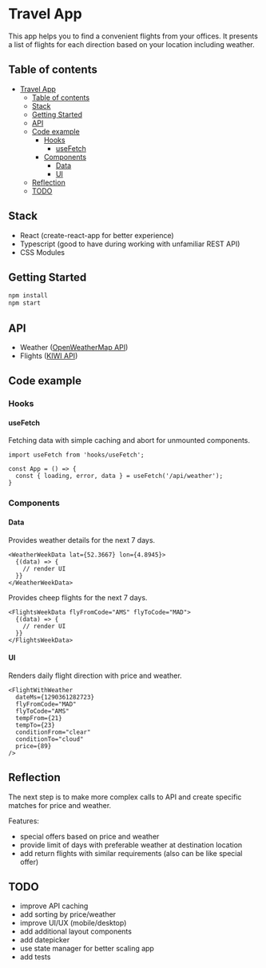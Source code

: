 # Travel App

This app helps you to find a convenient flights from your offices.
It presents a list of flights for each direction based on your location including weather.

## Table of contents

- [Travel App](#travel-app)
  - [Table of contents](#table-of-contents)
  - [Stack](#stack)
  - [Getting Started](#getting-started)
  - [API](#api)
  - [Code example](#code-example)
    - [Hooks](#hooks)
      - [useFetch](#usefetch)
    - [Components](#components)
      - [Data](#data)
      - [UI](#ui)
  - [Reflection](#reflection)
  - [TODO](#todo)

## Stack

- React (create-react-app for better experience)
- Typescript (good to have during working with unfamiliar REST API)
- CSS Modules

## Getting Started

```sh
npm install
npm start
```

## API

- Weather ([OpenWeatherMap API](https://openweathermap.org/api/one-call-api))
- Flights ([KIWI API](https://docs.kiwi.com/#flights-flights))

## Code example

### Hooks

#### useFetch

Fetching data with simple caching and abort for unmounted components.

```JSX
import useFetch from 'hooks/useFetch';

const App = () => {
  const { loading, error, data } = useFetch('/api/weather');
}
```

### Components

#### Data

Provides weather details for the next 7 days.

```JSX
<WeatherWeekData lat={52.3667} lon={4.8945}>
  {(data) => {
    // render UI
  }}
</WeatherWeekData>
```

Provides cheep flights for the next 7 days.

```JSX
<FlightsWeekData flyFromCode="AMS" flyToCode="MAD">
  {(data) => {
    // render UI
  }}
</FlightsWeekData>
```

#### UI

Renders daily flight direction with price and weather.

```JSX
<FlightWithWeather
  dateMs={1290361282723}
  flyFromCode="MAD"
  flyToCode="AMS"
  tempFrom={21}
  tempTo={23}
  conditionFrom="clear"
  conditionTo="cloud"
  price={89}
/>
```

## Reflection

The next step is to make more complex calls to API and create specific matches for price and weather.

Features:

- special offers based on price and weather
- provide limit of days with preferable weather at destination location
- add return flights with similar requirements (also can be like special offer)

## TODO

- improve API caching
- add sorting by price/weather
- improve UI/UX (mobile/desktop)
- add additional layout components
- add datepicker
- use state manager for better scaling app
- add tests
